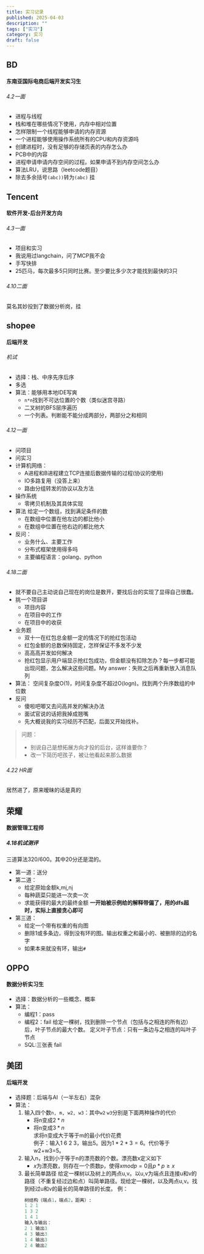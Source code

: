 ```yaml
---
title: 实习记录
published: 2025-04-03
description: ""
tags: ["实习"]
category: 实习
draft: false
---
```


## BD
#### 东南亚国际电商后端开发实习生
###### 4.2一面 
- 进程与线程
- 栈和堆在哪些情况下使用，内存中相对位置
- 怎样限制一个线程能够申请的内存资源
- 一个进程能够使用操作系统所有的CPU和内存资源吗
- 创建进程时，没有足够的存储页表的内存怎么办
- PCB中的内容
- 进程申请申请内存空间的过程。如果申请不到内存空间怎么办
- 算法LRU，说思路（leetcode题目）
- 除去多余括号`(abc))`转为`(abc)`
挂

## Tencent
####  软件开发-后台开发方向
###### 4.3一面
- 项目和实习
- 我说用过langchain，问了MCP我不会
- 手写快排
- 25匹马，每次最多5只同时比赛。至少要比多少次才能找到最快的3只
###### 4.10二面
莫名其妙投到了数据分析岗，挂

## shopee
#### 后端开发
###### 机试
- 选择：栈、中序先序后序
- 多选
- 算法：能够用本地IDE写爽
  + `n*n`找到不可达位置的个数（类似迷宫寻路）
  + 二叉树的BFS层序遍历
  + 一个列表。判断能不能分成两部分，两部分之和相同
###### 4.12一面
- 问项目
- 问实习
- 计算机网络：
  + A进程和B进程建立TCP连接后数据传输的过程(协议的使用)
  + IO多路复用（没答上来）
  + 路由分组转发的协议以及方法  
- 操作系统
  + 零拷贝机制及其具体实现
- 算法
  给定一个数组，找到满足条件的数
  + 在数组中位置在他左边的都比他小
  + 在数组中位置在他右边的都比他大
- 反问：
  + 业务什么、主要工作
  + 分布式框架使用得多吗
  + 主要编程语言：golang、python
###### 4.18二面
- 就不要自己主动说自己现在的岗位是数开，要找后台的实现了显得自己很蠢。
- 挑一个项目讲
  + 项目内容
  + 在项目中的工作
  + 在项目中的收获
- 业务题
  + 双十一在红包总金额一定的情况下的抢红包活动
  + 红包金额的总数保持固定，怎样保证不多发不少发
  + 高高高并发如何解决
  + 抢红包显示用户端显示抢红包成功，但金额没有扣除怎办？每一步都可能出现问题，怎么解决这些问题。My answer：失败之后再重新放入消息队列
- 算法：
  空间复杂度O(1)，时间复杂度不超过O(logn)。找到两个升序数组的中位数
- 反问
  + 傻啦吧唧又去问高并发的解决办法
  + 面试官说的话把我掉成翘嘴
  + 先大概说我的实习经历不匹配，后面又开始找补。
> 问题：
>  - 别说自己是想拓展方向才投的后台，这样谁要你？
>  - 改一下简历吧孩子，被让他看起来那么数据
###### 4.22 HR面
居然进了，原来暧昧的话是真的

## 荣耀
#### 数据管理工程师
##### 4.18机试测评
三道算法320/600。其中20分还是混的。
- 第一道：送分
- 第二道：
  - 给定原始金额k,m[i](进价),n[i](售价)
  - 每种蔬菜只能进一次卖一次
  - 求能获得的最大的最终金额
  **一开始被示例给的解释带偏了，用的dfs超时，实际上直接贪心即可**
- 第三道：
  - 给定一个带有权重的有向图
  - 删除1或多条边，得到没有环的图。输出权重之和最小的、被删除的边的名字
  - 如果本来就没有环，输出`#`

## OPPO
#### 数据分析实习生
- 选择：数据分析的一些概念、概率
- 算法：
  + 编程1：pass
  + 编程2：fail
    给定一棵树，找到删除一个节点（包括与之相连的所有边）后，叶子节点的最大个数。
    定义叶子节点：只有一条边与之相连的叫叶子节点
  + SQL:三张表 fail

## 美团
#### 后端开发
- 选择题：后端与AI（一半左右）混杂
- 算法：
  1. 输入四个数`n, m, w2, w3`：其中`w2` `w3`分别是下面两种操作的代价
       + 将n变成$2*n$
       + 将n变成$3*n$ 
    <br>求将n变成大于等于m的最小代价花费<br>
    例子：输入1 6 2 3，输出5。因为$1*2*3 = 6$。代价等于w2+w3=5。
  2. 输入n，找到小于等于n的漂亮数的个数。漂亮数x定义如下
       + $x$为漂亮数，则存在一个质数p，使得$xmodp=0$且$p*p≥x$ 
  3. 最长简单路径
     给定一棵树以及树上的两点u,v。以u,v为端点且连接u和v的路径（不重复经过边和点）叫简单路径。现给定一棵树，以及两点u,v。找到经过u和v的最长的简单路径的长度。
     例：
     ```python
     树结构（端点1，端点2，距离）:
     1 2 1 
     1 3 2
     1 4 1
     输入与输出：
     2 1 输出3
     4 3 输出3
     1 4 输出3
     2 4 输出2
     ```